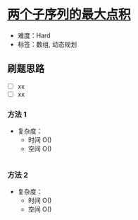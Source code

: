 # [两个子序列的最大点积](https://leetcode-cn.com/problems/max-dot-product-of-two-subsequences/)

- 难度：Hard
- 标签：数组, 动态规划

## 刷题思路

- [ ] xx
- [ ] xx

### 方法 1

- 复杂度：
    - 时间 O()
    - 空间 O()

``` js

```

### 方法 2

- 复杂度：
    - 时间 O()
    - 空间 O()

``` js

```
